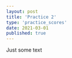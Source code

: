 ```yaml
---
layout: post
title: 'Practice 2'
type: 'practice_scores'
date: 2021-03-01
published: true
---
```



Just some text
